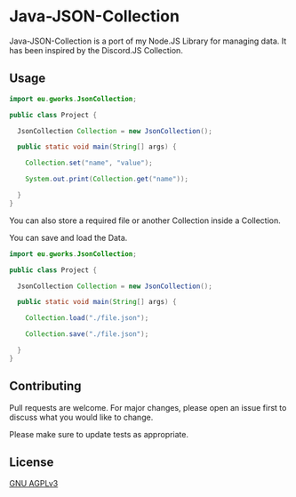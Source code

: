 # Java-JSON-Collection

Java-JSON-Collection is a port of my Node.JS Library for managing data. It has been inspired by the Discord.JS Collection.

## Usage

``` Java
import eu.gworks.JsonCollection;

public class Project {

  JsonCollection Collection = new JsonCollection();

  public static void main(String[] args) {

    Collection.set("name", "value");

    System.out.print(Collection.get("name"));

  }
}
```

You can also store a required file or another Collection inside a Collection.

You can save and load the Data.

```java
import eu.gworks.JsonCollection;

public class Project {

  JsonCollection Collection = new JsonCollection();

  public static void main(String[] args) {

    Collection.load("./file.json");

    Collection.save("./file.json");

  }
}
```

## Contributing
Pull requests are welcome. For major changes, please open an issue first to discuss what you would like to change.

Please make sure to update tests as appropriate.

## License
[GNU AGPLv3](https://choosealicense.com/licenses/agpl-3.0/)
